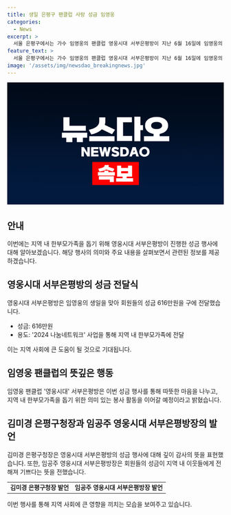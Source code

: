 ```yaml
---
title: 생일 은평구 팬클럽 사랑 성금 임영웅
categories:
  - News
excerpt: >
  서울 은평구에서는 가수 임영웅의 팬클럽 영웅시대 서부은평방이 지난 6월 16일에 임영웅의 생일을 맞아 616만원의 성금을 기부했다. 이 성금은 2024 나눔네트워크 사업을 통해 지역 내 한부모가족에 전달될 예정이며, 이에 대한 은평구청장과 영웅시대 서부은평방장의 감사 인사가 나왔다. 지역 사회에 따뜻한 마음을 전하는 이들의 행동이 주목받고 있다.
feature_text: >
  서울 은평구에서는 가수 임영웅의 팬클럽 영웅시대 서부은평방이 지난 6월 16일에 임영웅의 생일을 맞아 616만원의 성금을 기부했다. 이 성금은 2024 나눔네트워크 사업을 통해 지역 내 한부모가족에 전달될 예정이며, 이에 대한 은평구청장과 영웅시대 서부은평방장의 감사 인사가 나왔다. 지역 사회에 따뜻한 마음을 전하는 이들의 행동이 주목받고 있다.
image: '/assets/img/newsdao_breakingnews.jpg'
---
```


<p><img src="/assets/img/newsdao_breakingnews.jpg" alt="pcversion 속보" /></p>

<h2 data-ke-size="size26">안내</h2>

<p data-ke-size="size16">이번에는 지역 내 한부모가족을 돕기 위해 영웅시대 서부은평방이 진행한 성금 행사에 대해 알아보겠습니다. 해당 행사의 의미와 주요 내용을 살펴보면서 관련된 정보를 제공하겠습니다.</p>

<h2>영웅시대 서부은평방의 성금 전달식</h2>

<p data-ke-size="size16">영웅시대 서부은평방은 임영웅의 생일을 맞아 회원들의 성금 616만원을 구에 전달했습니다.</p>

<ul>
  <li>성금: 616만원</li>
  <li>용도: '2024 나눔네트워크' 사업을 통해 지역 내 한부모가족에 전달</li>
</ul>

<p data-ke-size="size16">이는 지역 사회에 큰 도움이 될 것으로 기대됩니다.</p>

<h2>임영웅 팬클럽의 뜻깊은 행동</h2>

<p data-ke-size="size16">임영웅 팬클럽 '영웅시대' 서부은평방은 이번 성금 행사를 통해 따뜻한 마음을 나누고, 지역 내 한부모가족을 돕기 위한 의미 있는 봉사 활동을 이어갈 예정이라고 밝혔습니다.</p>

<h2>김미경 은평구청장과 임공주 영웅시대 서부은평방장의 발언</h2>

<p data-ke-size="size16">김미경 은평구청장은 영웅시대 서부은평방의 성금 행사에 대해 깊이 감사의 뜻을 표현했습니다. 또한, 임공주 영웅시대 서부은평방장은 회원들의 성금이 지역 내 이웃들에게 전해져 기쁘다는 뜻을 전했습니다.</p>

<table>
  <tr>
    <td style="text-align: center; height: 17px;"><b>김미경 은평구청장 발언</b></td>
    <td style="text-align: center; height: 17px;"><b>임공주 영웅시대 서부은평방장 발언</b></td>
  </tr>
</table>

<p data-ke-size="size16">이번 행사를 통해 지역 사회에 큰 영향을 끼치는 모습을 보여주고 있습니다.</p>

